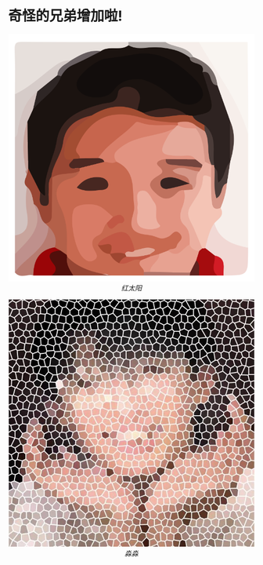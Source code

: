 # 奇怪的兄弟增加啦!

<center>

[![](files/红太阳.png)](//Other/色图.html)
*红太阳*

![](files/淼淼.jpg)
*淼淼*

<!-- ![](files/梓健.jpg)
*梓健* -->

</center>